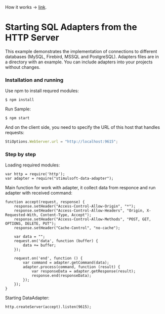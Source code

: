 
How it works -> [link](https://github.com/stimulsoft/DataAdapters.JS).  
  
# Starting SQL Adapters from the HTTP Server

This example demonstrates the implementation of connections to different databases (MySQL, Firebird, MSSQL and PostgreSQL). Adapters files are in a directory with an example. You can include adapters into your projects without changes.

### Installation and running
Use npm to install requred modules:

    $ npm install
    
Run Sample:

    $ npm start

And on the client side, you need to specify the URL of this host that handles requests:
```js
StiOptions.WebServer.url = "http://localhost:9615";
```

### Step by step

Loading required modules:

    var http = require('http');
    var adapter = require("stimulsoft-data-adapter");

Main function for work with adapter, it collect data from responce and run adapter with received command:

    function accept(request, response) {
        response.setHeader("Access-Control-Allow-Origin", "*");
        response.setHeader("Access-Control-Allow-Headers", "Origin, X-Requested-With, Content-Type, Accept");
        response.setHeader("Access-Control-Allow-Methods", "POST, GET, OPTIONS, DELETE, PUT");
        response.setHeader("Cache-Control", "no-cache");

        var data = "";
        request.on('data', function (buffer) {
            data += buffer;
        });

        request.on('end', function () {
            var command = adapter.getCommand(data);
            adapter.process(command, function (result) {
                var responseData = adapter.getResponse(result);
                response.end(responseData);
            });
        });
    }

Starting DataAdapter:

    http.createServer(accept).listen(9615);
